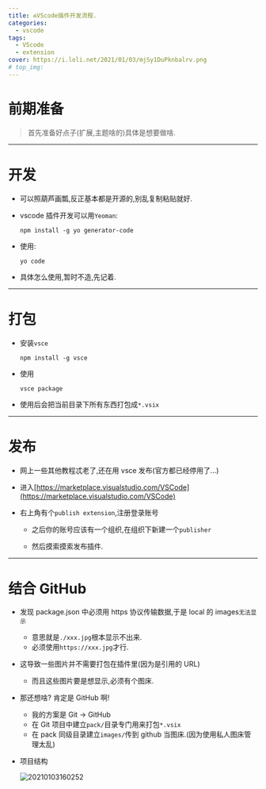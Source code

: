 ```yaml
---
title: ♻VScode插件开发流程.
categories:
  - vscode
tags:
  - VScode
  - extension
cover: https://i.loli.net/2021/01/03/mjSy1DuPknbalrv.png
# top_img:
---
```


<!--
 * @?: *********************************************************************
 * @Author: Weidows
 * @Date: 2021-01-03 15:18:46
 * @LastEditors: Weidows
 * @LastEditTime: 2021-01-03 16:03:30
 * @FilePath: \Weidowsd:\Game\Demo\Github\Blog-private\source\_posts\vscode\extension-develop.md
 * @Description:
 * @!: *********************************************************************
-->

# 前期准备

> 首先准备好点子(扩展,主题啥的)具体是想要做啥.

---

# 开发

- 可以照葫芦画瓢,反正基本都是开源的,别乱复制粘贴就好.

- vscode 插件开发可以用`Yeoman`:

  ```
  npm install -g yo generator-code
  ```

- 使用:

  ```
  yo code
  ```

- 具体怎么使用,暂时不造,先记着.

---

# 打包

- 安装`vsce`

  ```
  npm install -g vsce
  ```

- 使用

  ```
  vsce package
  ```

- 使用后会把当前目录下所有东西打包成`*.vsix`

---

# 发布

- 网上一些其他教程忒老了,还在用 vsce 发布(官方都已经停用了...)

- 进入[https://marketplace.visualstudio.com/VSCode](https://marketplace.visualstudio.com/VSCode)

- 右上角有个`publish extension`,注册登录账号

  - 之后你的账号应该有一个组织,在组织下新建一个`publisher`

  - 然后摸索摸索发布插件.

---

# 结合 GitHub

- 发现 package.json 中必须用 https 协议传输数据,于是 local 的 images`无法显示`

  - 意思就是`./xxx.jpg`根本显示不出来.
  - 必须使用`https://xxx.jpg`才行.

- 这导致一些图片并不需要打包在插件里(因为是引用的 URL)

  - 而且这些图片要是想显示,必须有个图床.

- 那还想啥? 肯定是 GitHub 啊!

  - 我的方案是 Git -> GitHub
  - 在 Git 项目中建立`pack/`目录专门用来打包`*.vsix`
  - 在 pack 同级目录建立`images/`传到 github 当图床.(因为使用私人图床管理太乱)

- 项目结构

  <img src="https://i.loli.net/2021/01/03/UbD9VspYcdH7Ojn.png" alt="20210103160252" />
